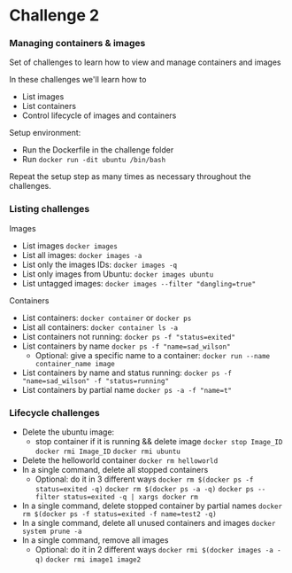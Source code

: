 # Challenge 2

### Managing containers & images

Set of challenges to learn how to view and manage containers and images

In these challenges we'll learn how to

- List images
- List containers
- Control lifecycle of images and containers

Setup environment:

- Run the Dockerfile in the challenge folder
- Run `docker run -dit ubuntu /bin/bash`

Repeat the setup step as many times as necessary throughout the challenges.

### Listing challenges

Images

- List images 
`docker images`
- List all images:
`docker images -a`
- List only the images IDs:
`docker images -q`
- List only images from Ubuntu:
`docker images ubuntu`
- List untagged images:
`docker images --filter "dangling=true"`

Containers

- List containers:
`docker container` or `docker ps`
- List all containers:
`docker container ls -a `
- List containers not running:
`docker ps -f "status=exited"`
- List containers by name
`docker ps -f "name=sad_wilson"`
  - Optional: give a specific name to a container:
    `docker run --name container_name image`
- List containers by name and status running:
`docker ps -f "name=sad_wilson" -f "status=running"`
- List containers by partial name
`docker ps -a -f "name=t"`

### Lifecycle challenges

- Delete the ubuntu image:
  - stop container if it is running && delete image
  `docker stop Image_ID`
  `docker rmi Image_ID`
  `docker rmi ubuntu`
- Delete the helloworld container
  `docker rm helloworld`
- In a single command, delete all stopped containers
  - Optional: do it in 3 different ways
  `docker rm $(docker ps -f status=exited -q)`
  `docker rm $(docker ps -a -q)`
  `docker ps --filter status=exited -q | xargs docker rm`
- In a single command, delete stopped container by partial names
  `docker rm $(docker ps -f status=exited -f name=test2 -q)`
- In a single command, delete all unused containers and images
  `docker system prune -a`
- In a single command, remove all images
  - Optional: do it in 2 different ways
  `docker rmi $(docker images -a -q)`
  `docker rmi image1 image2`